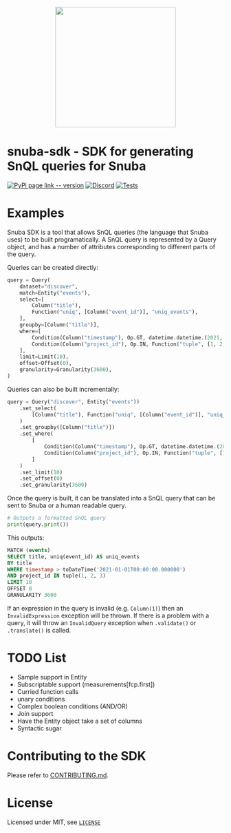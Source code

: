 <p align="center">
    <a href="https://sentry.io" target="_blank" align="center">
        <img src="https://sentry-brand.storage.googleapis.com/sentry-logo-black.png" width="280">
    </a>
</p>

# snuba-sdk - SDK for generating SnQL queries for Snuba

[![PyPi page link -- version](https://img.shields.io/pypi/v/snuba-sdk.svg)](https://pypi.python.org/pypi/snuba-sdk)
[![Discord](https://img.shields.io/discord/621778831602221064)](https://discord.gg/cWnMQeA)
[![Tests](https://github.com/getsentry/snuba-sdk/workflows/tests/badge.svg)](https://github.com/getsentry/snuba-sdk/actions)

# Examples

Snuba SDK is a tool that allows SnQL queries (the language that Snuba uses) to be built programatically. A SnQL query is represented by a Query object, and has a number of attributes corresponding to different parts of the query.

Queries can be created directly:

```python
query = Query(
    dataset="discover",
    match=Entity("events"),
    select=[
        Column("title"),
        Function("uniq", [Column("event_id")], "uniq_events"),
    ],
    groupby=[Column("title")],
    where=[
        Condition(Column("timestamp"), Op.GT, datetime.datetime.(2021, 1, 1)),
        Condition(Column("project_id"), Op.IN, Function("tuple", [1, 2, 3])),
    ],
    limit=Limit(10),
    offset=Offset(0),
    granularity=Granularity(3600),
)
```

Queries can also be built incrementally:

```python
query = Query("discover", Entity("events"))
    .set_select(
        [Column("title"), Function("uniq", [Column("event_id")], "uniq_events")]
    )
    .set_groupby([Column("title")])
    .set_where(
        [
            Condition(Column("timestamp"), Op.GT, datetime.datetime.(2021, 1, 1)),
            Condition(Column("project_id"), Op.IN, Function("tuple", [1, 2, 3])),
        ]
    )
    .set_limit(10)
    .set_offset(0)
    .set_granularity(3600)
```

Once the query is built, it can be translated into a SnQL query that can be sent to Snuba or a human readable query.

```python
# Outputs a formatted SnQL query
print(query.print())
```

This outputs:

```sql
MATCH (events)
SELECT title, uniq(event_id) AS uniq_events
BY title
WHERE timestamp > toDateTime('2021-01-01T00:00:00.000000')
AND project_id IN tuple(1, 2, 3)
LIMIT 10
OFFSET 0
GRANULARITY 3600
```

If an expression in the query is invalid (e.g. `Column(1)`) then an `InvalidExpression` exception will be thrown. If there is a problem with a query, it will throw an `InvalidQuery` exception when `.validate()` or `.translate()` is called.

# TODO List

- Sample support in Entity
- Subscriptable support (measurements\[fcp.first\])
- Curried function calls
- unary conditions
- Complex boolean conditions (AND/OR)
- Join support
- Have the Entity object take a set of columns
- Syntactic sugar


# Contributing to the SDK

Please refer to [CONTRIBUTING.md](https://github.com/getsentry/snuba-sdk/blob/master/CONTRIBUTING.md).

# License

Licensed under MIT, see [`LICENSE`](https://github.com/getsentry/snuba-sdk/blob/master/LICENSE)
